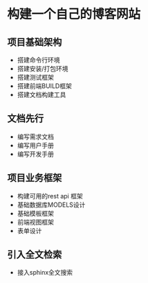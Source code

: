 # 构建一个自己的博客网站
## 项目基础架构
- 搭建命令行环境 
- 搭建安装/打包环境
- 搭建测试框架
- 搭建前端BUILD框架
- 搭建文档构建工具

## 文档先行
- 编写需求文档
- 编写用户手册
- 编写开发手册

## 项目业务框架
- 构建可用的rest api 框架
- 基础数据库MODELS设计
- 基础模板框架
- 前端视图框架
- 表单设计

## 引入全文检索
- 接入sphinx全文搜索